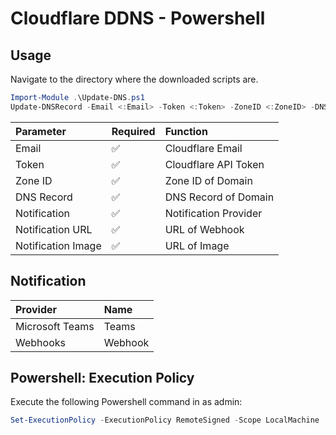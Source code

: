 # Cloudflare DDNS - Powershell

## Usage
Navigate to the directory where the downloaded scripts are.

```ps1
Import-Module .\Update-DNS.ps1
Update-DNSRecord -Email <:Email> -Token <:Token> -ZoneID <:ZoneID> -DNSRecord <:DNSRecord> -Notification <:Notification> -NotificationURL <:NotificationURL> -NotificationImage <:NotificationImage>
```

| Parameter          | Required                | Function              |
|:-------------------|:------------------------|:----------------------|
| Email              | :white_check_mark:      | Cloudflare Email      |
| Token              | :white_check_mark:      | Cloudflare API Token  |
| Zone ID            | :white_check_mark:      | Zone ID of Domain     |
| DNS Record         | :white_check_mark:      | DNS Record of Domain  |
| Notification       | :white_check_mark:      | Notification Provider |
| Notification URL   | :white_check_mark:      | URL of Webhook        |
| Notification Image | :white_check_mark:      | URL of Image          |


## Notification
| Provider        | Name       |
|:----------------|:-----------|
| Microsoft Teams | Teams      |
| Webhooks        | Webhook    |

## Powershell: Execution Policy
Execute the following Powershell command in as admin:
```ps1
Set-ExecutionPolicy -ExecutionPolicy RemoteSigned -Scope LocalMachine
```